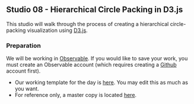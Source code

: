 ## Studio 08 - Hierarchical Circle Packing in D3.js

This studio will walk through the process of creating a hierarchical circle-packing visualization using [D3.js](https://d3js.org/). 

### Preparation

We will be working in [Observable](https://beta.observablehq.com/). If you would like to save your work, you must create an Observable account (which requires creating a [Github](https://github.com/) account first).

* Our working template for the day is [here](https://beta.observablehq.com/@emilyfuhrman/d3-js-template). You may edit this as much as you want.
* For reference only, a master copy is located [here](https://beta.observablehq.com/@emilyfuhrman/d3-js-master-circle-packing-basic).